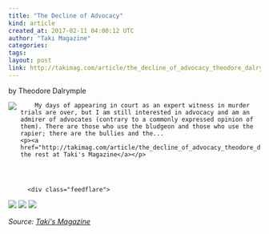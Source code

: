 ```yaml
---
title: "The Decline of Advocacy"
kind: article
created_at: 2017-02-11 04:00:12 UTC
author: "Taki Magazine"
categories: 
tags: 
layout: post
link: http://takimag.com/article/the_decline_of_advocacy_theodore_dalrymple
---
```



<!--
   The Decline of Advocacy             # => "I Made a Pretty Gem - Planet.rb"
   http://takimag.com/article/the_decline_of_advocacy_theodore_dalrymple               # => "http://poteland.com/blog/i-made-a-pretty-gem-planet-dot-rb/"
   2017-02-11 04:00:12 UTC              # => "2012-04-14 05:17:00 UTC"
   by Theodore Dalrymple&lt;br&gt;
	  

&lt;img src=&quot;http://takimag.com/images/uploads/bigstock--166562456.jpg&quot; style=&quot;float:left;margin-right:8px;&quot;&gt;
	






	
		My days of appearing in court as an expert witness in murder trials are over, but I am still interested in advocacy and am an admirer of advocates (contrary to a commonly expressed opinion of them). There are those who use the bludgeon and those who use the rapier; there are the bullies and the...
	&lt;p&gt;&lt;a href=&quot;http://takimag.com/article/the_decline_of_advocacy_theodore_dalrymple&quot;&gt;Read the rest at Taki&#39;s Magazine&lt;/a&gt;&lt;/p&gt;
						
	  
	  
	  
	  &lt;div class=&quot;feedflare&quot;&gt;
&lt;a href=&quot;http://feeds.feedburner.com/~ff/takimag?a=F9eGft1DwpE:-m5YEDHpRZU:yIl2AUoC8zA&quot;&gt;&lt;img src=&quot;http://feeds.feedburner.com/~ff/takimag?d=yIl2AUoC8zA&quot; border=&quot;0&quot;&gt;&lt;/a&gt; &lt;a href=&quot;http://feeds.feedburner.com/~ff/takimag?a=F9eGft1DwpE:-m5YEDHpRZU:qj6IDK7rITs&quot;&gt;&lt;img src=&quot;http://feeds.feedburner.com/~ff/takimag?d=qj6IDK7rITs&quot; border=&quot;0&quot;&gt;&lt;/a&gt; &lt;a href=&quot;http://feeds.feedburner.com/~ff/takimag?a=F9eGft1DwpE:-m5YEDHpRZU:gIN9vFwOqvQ&quot;&gt;&lt;img src=&quot;http://feeds.feedburner.com/~ff/takimag?i=F9eGft1DwpE:-m5YEDHpRZU:gIN9vFwOqvQ&quot; border=&quot;0&quot;&gt;&lt;/a&gt;
&lt;/div&gt;&lt;img src=&quot;http://feeds.feedburner.com/~r/takimag/~4/F9eGft1DwpE&quot; height=&quot;1&quot; width=&quot;1&quot; alt=&quot;&quot;&gt;           # => "I’ve been hurting to write this ever since we had the idea of creating a Planet for Cubox..." (Continued)
   Taki&#39;s Magazine              # => "This is where I tell you stuff"
   takis-magazine              # => "this-is-where-i-tell-you-stuff"
   http://takimag.com/article/               # => "http://poteland.com/articles"
           # => "programming planet"
                 # => "go ruby jekyll"
   http://takimag.com/images/global/taki_tm_v2.png              # => "http://poteland.com/images/site-logo.png"
   Taki Magazine                 # => "Pablo Astigarraga"
   takimag                # => "poteland"
   http://twitter.com/takimag            # => "http://twitter.com/poteland" -->
by Theodore Dalrymple<br>
	  

<img src="http://takimag.com/images/uploads/bigstock--166562456.jpg" style="float:left;margin-right:8px;">
	






	
		My days of appearing in court as an expert witness in murder trials are over, but I am still interested in advocacy and am an admirer of advocates (contrary to a commonly expressed opinion of them). There are those who use the bludgeon and those who use the rapier; there are the bullies and the...
	<p><a href="http://takimag.com/article/the_decline_of_advocacy_theodore_dalrymple">Read the rest at Taki's Magazine</a></p>
						
	  
	  
	  
	  <div class="feedflare">
<a href="http://feeds.feedburner.com/~ff/takimag?a=F9eGft1DwpE:-m5YEDHpRZU:yIl2AUoC8zA"><img src="http://feeds.feedburner.com/~ff/takimag?d=yIl2AUoC8zA" border="0"></a> <a href="http://feeds.feedburner.com/~ff/takimag?a=F9eGft1DwpE:-m5YEDHpRZU:qj6IDK7rITs"><img src="http://feeds.feedburner.com/~ff/takimag?d=qj6IDK7rITs" border="0"></a> <a href="http://feeds.feedburner.com/~ff/takimag?a=F9eGft1DwpE:-m5YEDHpRZU:gIN9vFwOqvQ"><img src="http://feeds.feedburner.com/~ff/takimag?i=F9eGft1DwpE:-m5YEDHpRZU:gIN9vFwOqvQ" border="0"></a>
</div><img src="http://feeds.feedburner.com/~r/takimag/~4/F9eGft1DwpE" height="1" width="1" alt=""><div class="">
    <i>Source: <a href="http://takimag.com/article/">Taki&#39;s Magazine</a></i>
</div>
